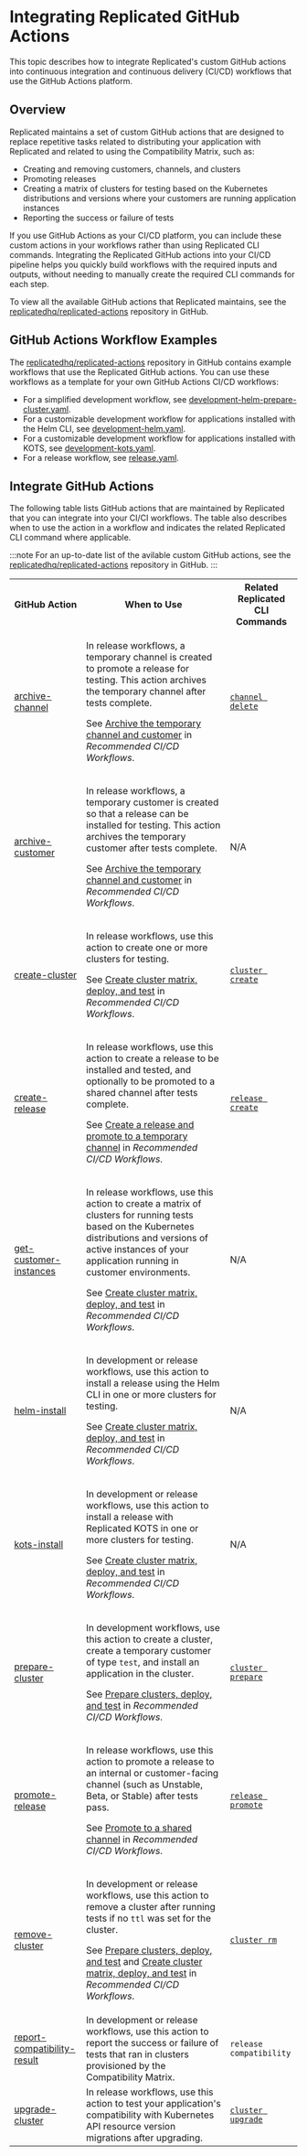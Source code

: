# Integrating Replicated GitHub Actions

This topic describes how to integrate Replicated's custom GitHub actions into continuous integration and continuous delivery (CI/CD) workflows that use the GitHub Actions platform.

## Overview

Replicated maintains a set of custom GitHub actions that are designed to replace repetitive tasks related to distributing your application with Replicated and related to using the Compatibility Matrix, such as:
  * Creating and removing customers, channels, and clusters
  * Promoting releases
  * Creating a matrix of clusters for testing based on the Kubernetes distributions and versions where your customers are running application instances
  * Reporting the success or failure of tests 

If you use GitHub Actions as your CI/CD platform, you can include these custom actions in your workflows rather than using Replicated CLI commands. Integrating the Replicated GitHub actions into your CI/CD pipeline helps you quickly build workflows with the required inputs and outputs, without needing to manually create the required CLI commands for each step.

To view all the available GitHub actions that Replicated maintains, see the [replicatedhq/replicated-actions](https://github.com/replicatedhq/replicated-actions/) repository in GitHub.

## GitHub Actions Workflow Examples

The [replicatedhq/replicated-actions](https://github.com/replicatedhq/replicated-actions#examples) repository in GitHub contains example workflows that use the Replicated GitHub actions. You can use these workflows as a template for your own GitHub Actions CI/CD workflows:

* For a simplified development workflow, see [development-helm-prepare-cluster.yaml](https://github.com/replicatedhq/replicated-actions/blob/main/example-workflows/development-helm-prepare-cluster.yaml).
* For a customizable development workflow for applications installed with the Helm CLI, see [development-helm.yaml](https://github.com/replicatedhq/replicated-actions/blob/main/example-workflows/development-helm.yaml).
* For a customizable development workflow for applications installed with KOTS, see [development-kots.yaml](https://github.com/replicatedhq/replicated-actions/blob/main/example-workflows/development-kots.yaml).
* For a release workflow, see [release.yaml](https://github.com/replicatedhq/replicated-actions/blob/main/example-workflows/release.yaml).

## Integrate GitHub Actions

The following table lists GitHub actions that are maintained by Replicated that you can integrate into your CI/CI workflows. The table also describes when to use the action in a workflow and indicates the related Replicated CLI command where applicable.

:::note
For an up-to-date list of the avilable custom GitHub actions, see the [replicatedhq/replicated-actions](https://github.com/replicatedhq/replicated-actions/) repository in GitHub.
:::

<table>
  <tr>
    <th width="25%">GitHub Action</th>
    <th width="50%">When to Use</th>
    <th width="25%">Related Replicated CLI Commands</th>
  </tr>
  <tr>
    <td><a href="https://github.com/replicatedhq/replicated-actions/tree/main/archive-channel">archive-channel</a></td>
    <td>
      <p>In release workflows, a temporary channel is created to promote a release for testing. This action archives the temporary channel after tests complete.</p>
      <p>See <a href="/vendor/ci-workflows#rel-cleanup">Archive the temporary channel and customer</a> in <em>Recommended CI/CD Workflows</em>.</p>
    </td> 
    <td><a href="/reference/replicated-cli-channel-delete"><code>channel delete</code></a></td>
  </tr>
  <tr>
    <td><a href="https://github.com/replicatedhq/replicated-actions/tree/main/archive-customer">archive-customer</a></td>
    <td>
      <p>In release workflows, a temporary customer is created so that a release can be installed for testing. This action archives the temporary customer after tests complete.</p>
      <p>See <a href="/vendor/ci-workflows#rel-cleanup">Archive the temporary channel and customer</a> in <em>Recommended CI/CD Workflows</em>.</p>
    </td> 
    <td>N/A</td>
  </tr>
  <tr>
    <td><a href="https://github.com/replicatedhq/replicated-actions/tree/main/create-cluster">create-cluster</a></td>
    <td>
      <p>In release workflows, use this action to create one or more clusters for testing.</p>
      <p>See <a href="/vendor/ci-workflows#rel-deploy">Create cluster matrix, deploy, and test</a> in <em>Recommended CI/CD Workflows</em>.</p>
    </td>
    <td><a href="/reference/replicated-cli-cluster-create"><code>cluster create</code></a></td>
  </tr>
  <tr>
    <td><a href="https://github.com/replicatedhq/replicated-actions/tree/main/create-release">create-release</a></td>
    <td>
      <p>In release workflows, use this action to create a release to be installed and tested, and optionally to be promoted to a shared channel after tests complete.</p>
      <p>See <a href="/vendor/ci-workflows#rel-release">Create a release and promote to a temporary channel</a> in <em>Recommended CI/CD Workflows</em>. </p>
    </td>
    <td><a href="/reference/replicated-cli-release-create"><code>release create</code></a></td>
  </tr>
  <tr>
    <td><a href="https://github.com/replicatedhq/replicated-actions/tree/main/get-customer-instances">get-customer-instances</a></td>
    <td>
      <p>In release workflows, use this action to create a matrix of clusters for running tests based on the Kubernetes distributions and versions of active instances of your application running in customer environments.</p>
      <p>See <a href="/vendor/ci-workflows#rel-deploy">Create cluster matrix, deploy, and test</a> in <em>Recommended CI/CD Workflows</em>.</p>
    </td>
    <td>N/A</td>
  </tr>
  <tr>
    <td><a href="https://github.com/replicatedhq/replicated-actions/tree/main/helm-install">helm-install</a></td>
    <td>
      <p>In development or release workflows, use this action to install a release using the Helm CLI in one or more clusters for testing.</p>
      <p>See <a href="/vendor/ci-workflows#rel-deploy">Create cluster matrix, deploy, and test</a> in <em>Recommended CI/CD Workflows</em>.</p>
    </td>
    <td>N/A</td>
  </tr>
  <tr>
    <td><a href="https://github.com/replicatedhq/replicated-actions/tree/main/kots-install">kots-install</a></td>
    <td>
      <p>In development or release workflows, use this action to install a release with Replicated KOTS in one or more clusters for testing.</p>
      <p>See <a href="/vendor/ci-workflows#rel-deploy">Create cluster matrix, deploy, and test</a> in <em>Recommended CI/CD Workflows</em>.</p>
    </td>
    <td>N/A</td>
  </tr>
  <tr>
    <td><a href="https://github.com/replicatedhq/replicated-actions/tree/main/prepare-cluster">prepare-cluster</a></td>
    <td>
      <p>In development workflows, use this action to create a cluster, create a temporary customer of type <code>test</code>, and install an application in the cluster.</p>
      <p>See <a href="/vendor/ci-workflows#dev-deploy">Prepare clusters, deploy, and test</a> in <em>Recommended CI/CD Workflows</em>.</p>
    </td>
    <td><a href="/reference/replicated-cli-cluster-prepare"><code>cluster prepare</code></a></td>
  </tr>
  <tr>
    <td><a href="https://github.com/replicatedhq/replicated-actions/tree/main/promote-release">promote-release</a></td>
    <td>
      <p>In release workflows, use this action to promote a release to an internal or customer-facing channel (such as Unstable, Beta, or Stable) after tests pass.</p>
      <p>See <a href="/vendor/ci-workflows#rel-promote">Promote to a shared channel</a> in <em>Recommended CI/CD Workflows</em>.</p>
    </td>
    <td><a href="/reference/replicated-cli-release-promote"><code>release promote</code></a></td>
  </tr>
  <tr>
    <td><a href="https://github.com/replicatedhq/replicated-actions/tree/main/remove-cluster">remove-cluster</a></td>
    <td>
      <p>In development or release workflows, use this action to remove a cluster after running tests if no <code>ttl</code> was set for the cluster.</p>
      <p>See <a href="/vendor/ci-workflows#dev-deploy">Prepare clusters, deploy, and test</a> and <a href="/vendor/ci-workflows#rel-deploy">Create cluster matrix, deploy, and test</a> in <em>Recommended CI/CD Workflows</em>.</p>
    </td>
    <td><a href="/reference/replicated-cli-cluster-rm"><code>cluster rm</code></a></td>
  </tr>
  <tr>
    <td><a href="https://github.com/replicatedhq/replicated-actions/tree/main/report-compatibility-result">report-compatibility-result</a></td>
    <td>In development or release workflows, use this action to report the success or failure of tests that ran in clusters provisioned by the Compatibility Matrix.</td>
    <td><code>release compatibility</code></td>
  </tr>
  <tr>
    <td><a href="https://github.com/replicatedhq/replicated-actions/tree/main/upgrade-cluster">upgrade-cluster</a></td>
    <td>In release workflows, use this action to test your application's compatibility with Kubernetes API resource version migrations after upgrading.</td>
    <td><a href="/reference/replicated-cli-cluster-upgrade"><code>cluster upgrade</code></a></td>
  </tr>
</table> 
